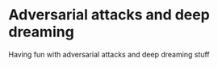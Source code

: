 # Adversarial attacks and deep dreaming
Having fun with adversarial attacks and deep dreaming stuff

